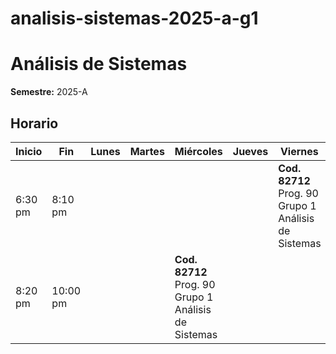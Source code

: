 # analisis-sistemas-2025-a-g1
# Análisis de Sistemas

**Semestre:** 2025-A

## Horario

| Inicio  | Fin    | Lunes | Martes | Miércoles                        | Jueves | Viernes                           |
|---------|--------|-------|--------|----------------------------------|--------|----------------------------------|
| 6:30 pm | 8:10 pm |       |        |                                  |        | **Cod. 82712** Prog. 90 Grupo 1 Análisis de Sistemas |
| 8:20 pm | 10:00 pm |       |        | **Cod. 82712** Prog. 90 Grupo 1 Análisis de Sistemas |        |                                  |
